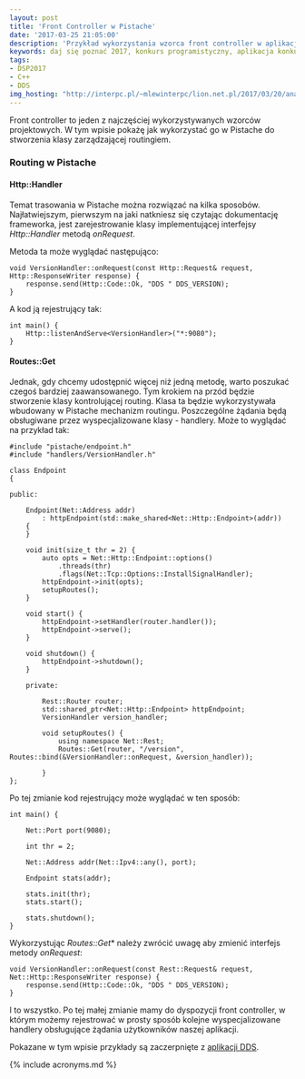 ```yaml
---
layout: post
title: 'Front Controller w Pistache'
date: '2017-03-25 21:05:00'
description: 'Przykład wykorzystania wzorca front controller w aplikacji REST'
keywords: daj się poznać 2017, konkurs programistyczny, aplikacja konkursowa, drug dose framework, aplikacja mobilna, pas pediatryczny, dawkowanie leków, front controller, pistache
tags:
- DSP2017
- C++
- DDS
img_hosting: "http://interpc.pl/~mlewinterpc/lion.net.pl/2017/03/20/analiza-wymagan-dla-serwera-dawek-lekow/"
---
```


Front controller to jeden z najczęściej wykorzystywanych wzorców projektowych.
W tym wpisie pokażę jak wykorzystać go w Pistache do stworzenia klasy zarządzającej
routingiem.

### Routing w Pistache

#### Http::Handler

Temat trasowania w Pistache można rozwiązać na kilka sposobów. Najłatwiejszym,
pierwszym na jaki natkniesz się czytając dokumentację frameworka, jest zarejestrowanie
klasy implementującej interfejsy *Http::Handler* metodą *onRequest*.

Metoda ta może wyglądać następująco:

```
void VersionHandler::onRequest(const Http::Request& request, Http::ResponseWriter response) {
    response.send(Http::Code::Ok, "DDS " DDS_VERSION);
}
```

A kod ją rejestrujący tak:

```
int main() {
    Http::listenAndServe<VersionHandler>("*:9080");
}
```

#### Routes::Get

Jednak, gdy chcemy udostępnić więcej niż jedną metodę, warto poszukać czegoś 
bardziej zaawansowanego. Tym krokiem na przód będzie stworzenie klasy 
kontrolującej routing. Klasa ta będzie wykorzystywała wbudowany w Pistache 
mechanizm routingu. Poszczególne żądania będą obsługiwane przez wyspecjalizowane 
klasy - handlery. Może to wyglądać na przykład tak:

```
#include "pistache/endpoint.h"
#include "handlers/VersionHandler.h"

class Endpoint
{
    
public:
    
    Endpoint(Net::Address addr)
        : httpEndpoint(std::make_shared<Net::Http::Endpoint>(addr))
    {
    }
    
    void init(size_t thr = 2) {
        auto opts = Net::Http::Endpoint::options()
            .threads(thr)
            .flags(Net::Tcp::Options::InstallSignalHandler);
        httpEndpoint->init(opts);
        setupRoutes();
    }

    void start() {
        httpEndpoint->setHandler(router.handler());
        httpEndpoint->serve();
    }
        
    void shutdown() {
        httpEndpoint->shutdown();
    }
        
    private:
        
        Rest::Router router;
        std::shared_ptr<Net::Http::Endpoint> httpEndpoint;
        VersionHandler version_handler;
        
        void setupRoutes() {
            using namespace Net::Rest;
            Routes::Get(router, "/version", Routes::bind(&VersionHandler::onRequest, &version_handler));

        }
};
```

Po tej zmianie kod rejestrujący może wyglądać w ten sposób:

```
int main() {
    
    Net::Port port(9080);

    int thr = 2;

    Net::Address addr(Net::Ipv4::any(), port);

    Endpoint stats(addr);

    stats.init(thr);
    stats.start();

    stats.shutdown();
}
```

Wykorzystując *Routes::Get** należy zwrócić uwagę aby zmienić interfejs metody *onRequest*:

```
void VersionHandler::onRequest(const Rest::Request& request, Net::Http::ResponseWriter response) {
    response.send(Http::Code::Ok, "DDS " DDS_VERSION);
}
```

I to wszystko. Po tej małej zmianie mamy do dyspozycji front controller, w którym
możemy rejestrować w prosty sposób kolejne wyspecjalizowane handlery obsługujące 
żądania użytkowników naszej aplikacji.

Pokazane w tym wpisie przykłady są zaczerpnięte z [aplikacji DDS][1].

[1]: https://github.com/maciejlew/drug-dose-server


{% include acronyms.md %}
